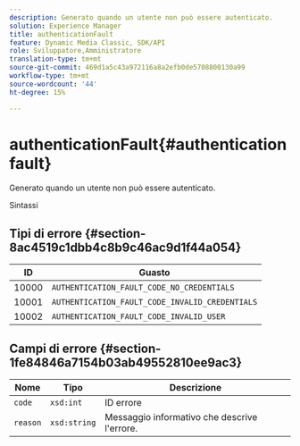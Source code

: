 ```yaml
---
description: Generato quando un utente non può essere autenticato.
solution: Experience Manager
title: authenticationFault
feature: Dynamic Media Classic, SDK/API
role: Sviluppatore,Amministratore
translation-type: tm+mt
source-git-commit: 469d1a5c43a972116a8a2efb0de5708800130a99
workflow-type: tm+mt
source-wordcount: '44'
ht-degree: 15%

---
```



# authenticationFault{#authenticationfault}

Generato quando un utente non può essere autenticato.

Sintassi

## Tipi di errore {#section-8ac4519c1dbb4c8b9c46ac9d1f44a054}

| ID | Guasto |
|---|---|
| 10000 | `AUTHENTICATION_FAULT_CODE_NO_CREDENTIALS` |
| 10001 | `AUTHENTICATION_FAULT_CODE_INVALID_CREDENTIALS` |
| 10002 | `AUTHENTICATION_FAULT_CODE_INVALID_USER` |

## Campi di errore {#section-1fe84846a7154b03ab49552810ee9ac3}

| Nome | Tipo | Descrizione |
|---|---|---|
| `code` | `xsd:int` | ID errore |
| `reason` | `xsd:string` | Messaggio informativo che descrive l&#39;errore. |
